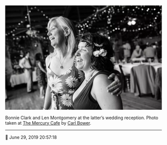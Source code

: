 ![Bonnie Clark and Len Montgomery](assets/e6641dfaeaf2c43245e14dc5eebddac2.webp)

Bonnie Clark and Len Montgomery at the latter’s wedding reception. Photo taken at [The Mercury Cafe](http://mercurycafe.com/) by [Carl Bower](http://carlbowerphotos.com/).

- - - -

📅 June 29, 2019 20:57:18
